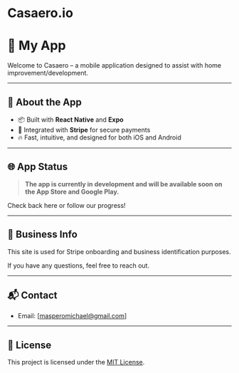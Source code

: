 # Casaero.io
# 🚀 My App

Welcome to Casaero – a mobile application designed to assist with home improvement/development.

---

## 📱 About the App

- 📦 Built with **React Native** and **Expo**
- 🔐 Integrated with **Stripe** for secure payments
- 🔥 Fast, intuitive, and designed for both iOS and Android

---

## 🌐 App Status

> **The app is currently in development and will be available soon on the App Store and Google Play.**

Check back here or follow our progress!

---

## 🧾 Business Info

This site is used for Stripe onboarding and business identification purposes.

If you have any questions, feel free to reach out.

---

## 📬 Contact

- Email: [masperomichael@gmail.com]

---

## 📄 License

This project is licensed under the [MIT License](LICENSE).

